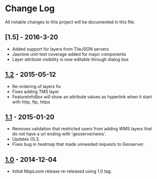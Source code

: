 Change Log
==========
All notable changes to this project will be documented in this file.

[1.5] - 2016-3-20
------------------------
- Added support for layers from TileJSON servers
- Jasmine unit-test coverage added for major components
- Layer attribute visibility is now editable through dialog box

[1.2] - 2015-05-12
------------------------
- Re-ordering of layers fix
- Fixes adding TMS layer
- FeatureInfoBox will show an attribute values as hyperlink when it start with http, ftp, https

[1.1] - 2015-01-20
------------------
- Removes validation that restricted users from adding WMS layers that do not have a url ending with 'geoserver/wms'.
- Updates OL3.
- Fixes bug in heatmap that made unneeded requests to Geoserver.

[1.0] - 2014-12-04
------------------
- Initial MapLoom release re-released using 1.0 tag.

[unreleased]: https://github.com/ROGUE-JCTD/MapLoom/compare/release-1.2...HEAD
[1.2]: https://github.com/ROGUE-JCTD/MapLoom/compare/release-1.1...release-1.2
[1.1]: https://github.com/ROGUE-JCTD/MapLoom/compare/release-1.0...release-1.1
[1.0]: https://github.com/ROGUE-JCTD/MapLoom/tree/release-1.0

